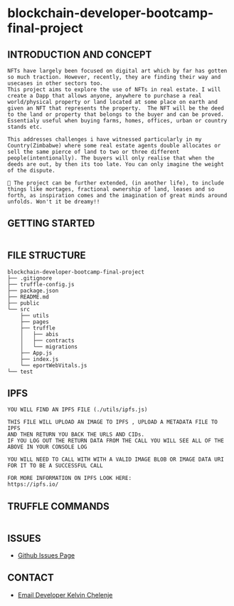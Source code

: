 # blockchain-developer-bootcamp-final-project

## INTRODUCTION AND CONCEPT

```
NFTs have largely been focused on digital art which by far has gotten so much traction. However, recently, they are finding their way and usecases in other sectors too. 
This project aims to explore the use of NFTs in real estate. I will create a Dapp that allows anyone, anywhere to purchase a real world/physical property or land located at some place on earth and given an NFT that represents the property.  The NFT will be the deed to the land or property that belongs to the buyer and can be proved. Essentialy useful when buying farms, homes, offices, urban or country stands etc. 

This addresses challenges i have witnessed particularly in my Country(Zimbabwe) where some real estate agents double allocates or sell the same pierce of land to two or three different people(intentionally). The buyers will only realise that when the deeds are out, by then its too late. You can only imagine the weight of the dispute.

🚀 The project can be further extended, (in another life), to include things like mortages, fractional ownership of land, leases and so forth, as inspiration comes and the imagination of great minds around unfolds. Won't it be dreamy!!

```

## GETTING STARTED 

```
```

## FILE STRUCTURE

```
blockchain-developer-bootcamp-final-project
├── .gitignore
├── truffle-config.js
├── package.json
├── README.md
├── public
└── src
	├── utils
	├── pages
	├── truffle
	│	├── abis
	│	├── contracts
	│	└── migrations
	├── App.js
	├── index.js
	└── eportWebVitals.js
└── test
```

## IPFS

```
YOU WILL FIND AN IPFS FILE (./utils/ipfs.js)

THIS FILE WILL UPLOAD AN IMAGE TO IPFS , UPLOAD A METADATA FILE TO IPFS
AND THEN RETURN YOU BACK THE URLS AND CIDs.
IF YOU LOG OUT THE RETURN DATA FROM THE CALL YOU WILL SEE ALL OF THE ABOVE IN YOUR CONSOLE LOG

YOU WILL NEED TO CALL WITH WITH A VALID IMAGE BLOB OR IMAGE DATA URI FOR IT TO BE A SUCCESSFUL CALL

FOR MORE INFORMATION ON IPFS LOOK HERE:
https://ipfs.io/

```

## TRUFFLE COMMANDS

```
```

## ISSUES
- [Github Issues Page](https://github.com/keptac/blockchain-developer-bootcamp-final-project/issues)

## CONTACT
- [Email Developer Kelvin Chelenje](mailto:keptac.dev@gmail.com)
